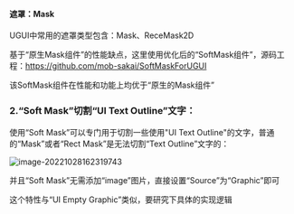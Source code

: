 #### 遮罩：Mask

UGUI中常用的遮罩类型包含：Mask、ReceMask2D

基于“原生Mask组件”的性能缺点，这里使用优化后的“SoftMask组件”，源码工程：https://github.com/mob-sakai/SoftMaskForUGUI

该SoftMask组件在性能和功能上均优于“原生的Mask组件”



### 2.“Soft Mask”切割“UI Text Outline”文字：

使用“Soft Mask”可以专门用于切割一些使用"UI Text Outline"的文字，普通的“Mask”或者“Rect Mask”是无法切割“Text Outline”文字的：

![image-20221028162319743](https://gitee.com/kakaix892/image-host/raw/main/Typora/image-20221028162319743.png)

并且“Soft Mask”无需添加“image”图片，直接设置“Source”为“Graphic”即可

这个特性与“UI Empty Graphic”类似，要研究下具体的实现逻辑

